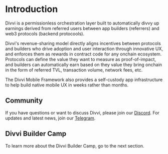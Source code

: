 # Introduction

Divvi is a permissionless orchestration layer built to automatically divvy up earnings derived from referred users between app builders (referrers) and web3 protocols (backend protocools).

Divvi's revenue-sharing model directly aligns incentives between protocols and builders who drive adoption and user interaction through innovative UX, and enforces them as rewards in contract code for any onchain ecosystem. Protocols can define the value they want to measure as proof-of-impact, and builders can automatically earn based on they value they bring onchain in the form of referred TVL, transaction volume, network fees, etc.

The Divvi Mobile Framework also provides a self-custody app infrastructure to help build native mobile UX in weeks rather than months.

## Community

If you have questions or want to discuss Divvi, please join our [Discord](https://discord.gg/EaxZDhMuDn).
For updates and latest news, join our [Telegram](https://t.me/letsdivvi).

## Divvi Builder Camp
To learn more about the Divvi Builder Camp, go to the next section.
